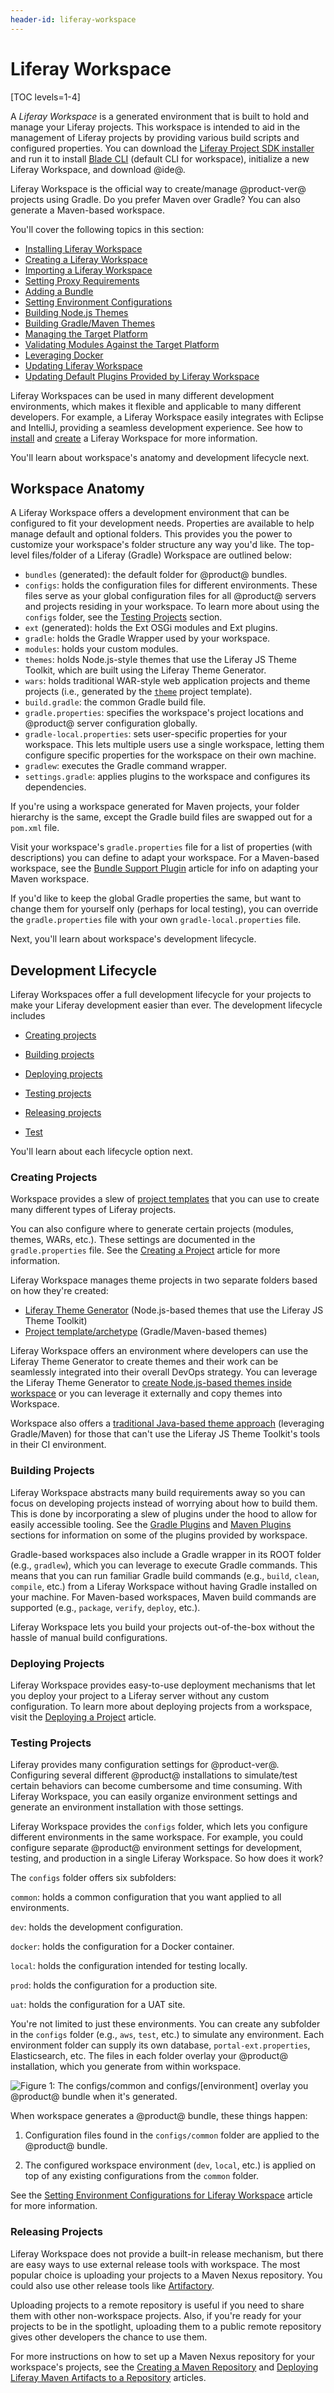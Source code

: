 ```yaml
---
header-id: liferay-workspace
---
```


# Liferay Workspace

[TOC levels=1-4]

A *Liferay Workspace* is a generated environment that is built to hold and
manage your Liferay projects. This workspace is intended to aid in the
management of Liferay projects by providing various build scripts and configured
properties. You can download the
[Liferay Project SDK installer](https://sourceforge.net/projects/lportal/files/Liferay%20IDE/)
and run it to install
[Blade CLI](/docs/7-2/reference/-/knowledge_base/reference/blade-cli) (default
CLI for workspace), initialize a new Liferay Workspace, and download @ide@.

Liferay Workspace is the official way to create/manage @product-ver@ projects
using Gradle. Do you prefer Maven over Gradle? You can also generate a
Maven-based workspace.

You'll cover the following topics in this section:

- [Installing Liferay Workspace](/docs/7-2/reference/-/knowledge_base/reference/installing-liferay-workspace)
- [Creating a Liferay Workspace](/docs/7-2/reference/-/knowledge_base/reference/creating-a-liferay-workspace)
- [Importing a Liferay Workspace](/docs/7-2/reference/-/knowledge_base/reference/importing-a-liferay-workspace-into-an-ide)
- [Setting Proxy Requirements](/docs/7-2/reference/-/knowledge_base/reference/setting-proxy-requirements-for-liferay-workspace)
- [Adding a Bundle](/docs/7-2/reference/-/knowledge_base/reference/adding-a-liferay-bundle-to-liferay-workspace)
- [Setting Environment Configurations](/docs/7-2/reference/-/knowledge_base/reference/setting-environment-configurations-for-liferay-workspace)
- [Building Node.js Themes](/docs/7-2/reference/-/knowledge_base/reference/building-node-js-themes-in-liferay-workspace)
- [Building Gradle/Maven Themes](/docs/7-2/reference/-/knowledge_base/reference/building-gradle-maven-themes-in-liferay-workspace)
- [Managing the Target Platform](/docs/7-2/reference/-/knowledge_base/reference/managing-the-target-platform)
- [Validating Modules Against the Target Platform](/docs/7-2/reference/-/knowledge_base/reference/validating-modules-against-the-target-platform)
- [Leveraging Docker](/docs/7-2/reference/-/knowledge_base/reference/leveraging-docker)
- [Updating Liferay Workspace](/docs/7-2/reference/-/knowledge_base/reference/updating-liferay-workspace)
- [Updating Default Plugins Provided by Liferay Workspace](/docs/7-2/reference/-/knowledge_base/reference/updating-default-plugins-provided-by-liferay-workspace)

Liferay Workspaces can be used in many different development environments, which
makes it flexible and applicable to many different developers. For example, a
Liferay Workspace easily integrates with Eclipse and IntelliJ, providing a
seamless development experience. See how to
[install](/docs/7-2/reference/-/knowledge_base/reference/installing-liferay-workspace)
and
[create](/docs/7-2/reference/-/knowledge_base/reference/creating-a-liferay-workspace)
a Liferay Workspace for more information.

You'll learn about workspace's anatomy and development lifecycle next.

## Workspace Anatomy

A Liferay Workspace offers a development environment that can be configured to
fit your development needs. Properties are available to help manage default and
optional folders. This provides you the power to customize your workspace's
folder structure any way you'd like. The top-level files/folder of a Liferay
(Gradle) Workspace are outlined below:

- `bundles` (generated): the default folder for @product@ bundles.
- `configs`: holds the configuration files for different environments. These
  files serve as your global configuration files for all @product@ servers and
  projects residing in your workspace. To learn more about using the `configs`
  folder, see the [Testing Projects](#testing-projects) section.
- `ext` (generated): holds the Ext OSGi modules and Ext plugins.
- `gradle`: holds the Gradle Wrapper used by your workspace.
- `modules`: holds your custom modules.
- `themes`: holds Node.js-style themes that use the Liferay JS Theme Toolkit, 
  which are built using the Liferay Theme Generator.
- `wars`: holds traditional WAR-style web application projects and theme
  projects (i.e., generated by the
  [`theme`](/docs/7-2/reference/-/knowledge_base/reference/theme-template) project
  template).
- `build.gradle`: the common Gradle build file.
- `gradle.properties`: specifies the workspace's project locations and @product@
  server configuration globally. 
- `gradle-local.properties`: sets user-specific properties for your workspace.
  This lets multiple users use a single workspace, letting them configure
  specific properties for the workspace on their own machine.
- `gradlew`: executes the Gradle command wrapper.
- `settings.gradle`: applies plugins to the workspace and configures its
  dependencies.

If you're using a workspace generated for Maven projects, your folder hierarchy
is the same, except the Gradle build files are swapped out for a `pom.xml` file.

Visit your workspace's `gradle.properties` file for a list of properties (with
descriptions) you can define to adapt your workspace. For a Maven-based
workspace, see the
[Bundle Support Plugin](/docs/7-2/reference/-/knowledge_base/reference/bundle-support-plugin)
article for info on adapting your Maven workspace.

If you'd like to keep the global Gradle properties the same, but want to change
them for yourself only (perhaps for local testing), you can override the
`gradle.properties` file with your own `gradle-local.properties` file.

Next, you'll learn about workspace's development lifecycle.

## Development Lifecycle

Liferay Workspaces offer a full development lifecycle for your projects to make
your Liferay development easier than ever. The development lifecycle includes

- [Creating projects](#creating-projects)
- [Building projects](#building-projects)
- [Deploying projects](#deploying-projects)
- [Testing projects](#testing-projects)
- [Releasing projects](#releasing-projects)

- [Test](#development-lifecycle)

You'll learn about each lifecycle option next.

### Creating Projects

Workspace provides a slew of
[project templates](/docs/7-2/reference/-/knowledge_base/reference/project-templates)
that you can use to create many different types of Liferay projects.

You can also configure where to generate certain projects (modules, themes,
WARs, etc.). These settings are documented in the `gradle.properties` file. See
the
[Creating a Project](/docs/7-2/reference/-/knowledge_base/reference/creating-a-project)
article for more information.

Liferay Workspace manages theme projects in two separate folders based on how
they're created:

- [Liferay Theme Generator](/docs/7-2/reference/-/knowledge_base/reference/theme-generator)
  (Node.js-based themes that use the Liferay JS Theme Toolkit)
- [Project template/archetype](/docs/7-2/reference/-/knowledge_base/reference/theme-template)
  (Gradle/Maven-based themes)

Liferay Workspace offers an environment where developers can use the Liferay
Theme Generator to create themes and their work can be seamlessly integrated
into their overall DevOps strategy. You can leverage the Liferay Theme Generator
to
[create Node.js-based themes inside workspace](/docs/7-2/reference/-/knowledge_base/reference/building-node-js-themes-in-liferay-workspace)
or you can leverage it externally and copy themes into Workspace.

Workspace also offers a
[traditional Java-based theme approach](/docs/7-2/reference/-/knowledge_base/reference/building-gradle-maven-themes-in-liferay-workspace)
(leveraging Gradle/Maven) for those that can't use the Liferay JS Theme
Toolkit's tools in their CI environment.

### Building Projects

Liferay Workspace abstracts many build requirements away so you can focus on
developing projects instead of worrying about how to build them. This is done by
incorporating a slew of plugins under the hood to allow for easily
accessible tooling. See the
[Gradle Plugins](/docs/7-2/reference/-/knowledge_base/reference/gradle-plugins)
and
[Maven Plugins](/docs/7-2/reference/-/knowledge_base/reference/maven-plugins)
sections for information on some of the plugins provided by workspace.

Gradle-based workspaces also include a Gradle wrapper in its ROOT folder (e.g.,
`gradlew`), which you can leverage to execute Gradle commands. This means that
you can run familiar Gradle build commands (e.g., `build`, `clean`, `compile`,
etc.) from a Liferay Workspace without having Gradle installed on your machine.
For Maven-based workspaces, Maven build commands are supported (e.g., `package`,
`verify`, `deploy`, etc.).

Liferay Workspace lets you build your projects out-of-the-box without the hassle
of manual build configurations.

### Deploying Projects

Liferay Workspace provides easy-to-use deployment mechanisms that let you deploy
your project to a Liferay server without any custom configuration. To learn more
about deploying projects from a workspace, visit the
[Deploying a Project](/docs/7-2/reference/-/knowledge_base/reference/deploying-a-project)
article.

### Testing Projects

Liferay provides many configuration settings for @product-ver@. Configuring
several different @product@ installations to simulate/test certain behaviors can
become cumbersome and time consuming. With Liferay Workspace, you can easily
organize environment settings and generate an environment installation with
those settings.

Liferay Workspace provides the `configs` folder, which lets you configure
different environments in the same workspace. For example, you could configure
separate @product@ environment settings for development, testing, and production
in a single Liferay Workspace. So how does it work?

The `configs` folder offers six subfolders:

`common`: holds a common configuration that you want applied to all
environments.

`dev`: holds the development configuration.

`docker`: holds the configuration for a Docker container.

`local`: holds the configuration intended for testing locally.

`prod`: holds the configuration for a production site.

`uat`: holds the configuration for a UAT site.

You're not limited to just these environments. You can create any subfolder in
the `configs` folder (e.g., `aws`, `test`, etc.) to simulate any environment.
Each environment folder can supply its own database, `portal-ext.properties`,
Elasticsearch, etc. The files in each folder overlay your @product@
installation, which you generate from within workspace.

![Figure 1: The `configs/common` and `configs/[environment]` overlay you @product@ bundle when it's generated.](../../../images/workspace-configs.png)

When workspace generates a @product@ bundle, these things happen:

1.  Configuration files found in the `configs/common` folder are applied to the
    @product@ bundle.

2.  The configured workspace environment (`dev`, `local`, etc.) is applied on
    top of any existing configurations from the `common` folder.

See the
[Setting Environment Configurations for Liferay Workspace](/docs/7-2/reference/-/knowledge_base/reference/setting-environment-configurations-for-liferay-workspace)
article for more information.

### Releasing Projects

Liferay Workspace does not provide a built-in release mechanism, but there are
easy ways to use external release tools with workspace. The most popular choice
is uploading your projects to a Maven Nexus repository. You could also use other
release tools like [Artifactory](https://www.jfrog.com/artifactory/).

Uploading projects to a remote repository is useful if you need to share them
with other non-workspace projects. Also, if you're ready for your projects to be
in the spotlight, uploading them to a public remote repository gives other
developers the chance to use them.

For more instructions on how to set up a Maven Nexus repository for your
workspace's projects, see the
[Creating a Maven Repository](/docs/7-2/reference/-/knowledge_base/reference/creating-a-maven-repository)
and
[Deploying Liferay Maven Artifacts to a Repository](/docs/7-2/reference/-/knowledge_base/reference/deploying-liferay-maven-artifacts-to-a-repository)
articles.
